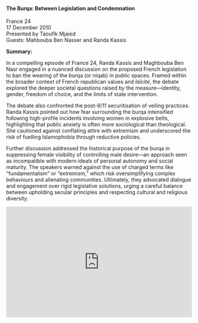 <h4>The Burqa: Between Legislation and Condemnation</h4>

France 24  
17 December 2010  
Presented by Taoufik Mjaied  
Guests: Mahbouba Ben Nasser and Randa Kassis

<b>Summary:</b>

In a compelling episode of France 24, Randa Kassis and Maghbouba Ben Nasr engaged in a nuanced discussion on the proposed French legislation to ban the wearing of the burqa (or niqab) in public spaces. Framed within the broader context of French republican values and _laïcité_, the debate explored the deeper societal questions raised by the measure—identity, gender, freedom of choice, and the limits of state intervention.

The debate also confronted the post-9/11 securitisation of veiling practices. Randa Kassis pointed out how fear surrounding the burqa intensified following high-profile incidents involving women in explosive belts, highlighting that public anxiety is often more sociological than theological. She cautioned against conflating attire with extremism and underscored the risk of fuelling Islamophobia through reductive policies.

Further discussion addressed the historical purpose of the burqa in suppressing female visibility of controlling male desire—an approach seen as incompatible with modern ideals of personal autonomy and social maturity. The speakers warned against the use of charged terms like “fundamentalism” or “extremism,” which risk oversimplifying complex behaviours and alienating communities. Ultimately, they advocated dialogue and engagement over rigid legislative solutions, urging a careful balance between upholding secular principles and respecting cultural and religious diversity.

<p></p>
<center>
<div style="display: flex; justify-content: center; position:relative;width: 100%;height: 300px;"><iframe
    src="https://iframe.mediadelivery.net/embed/455361/32737f7d-8494-4ea3-bdd5-0b245ab453e1?autoplay=false&loop=false&muted=false&preload=true&responsive=true"
    loading="lazy" style="border:0;height:100%;width: 520px;"
    allow="accelerometer;gyroscope;autoplay;encrypted-media;picture-in-picture;" allowfullscreen="true"></iframe>
</div>
</center>  
<p></p>
